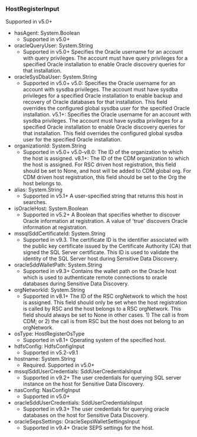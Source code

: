 ### HostRegisterInput
Supported in v5.0+

- hasAgent: System.Boolean
  - Supported in v5.0+
- oracleQueryUser: System.String
  - Supported in v5.0+
      Specifies the Oracle username for an account with query privileges. The account must have query privileges for a specified Oracle installation to enable Oracle discovery queries for that installation.
- oracleSysDbaUser: System.String
  - Supported in v5.0+
      v5.0: Specifies the Oracle username for an account with sysdba privileges. The account must have sysdba privileges for a specified Oracle installation to enable backup and recovery of Oracle databases for that installation. This field overrides the configured global sysdba user for the specified Oracle installation.
      v5.1+: Specifies the Oracle username for an account with sysdba privileges. The account must have sysdba privileges for a specified Oracle installation to enable Oracle discovery queries for that installation. This field overrides the configured global sysdba user for the specified Oracle installation.
- organizationId: System.String
  - Supported in v5.0+
      v5.0-v8.0: The ID of the organization to which the host is assigned.
      v8.1+: The ID of the CDM organization to which the host is assigned. For RSC driven host registration, this field should be set to None, and host will be added to CDM global org. For CDM driven host registration, this field should be set to the Org the host belongs to.
- alias: System.String
  - Supported in v5.1+
      A user-specified string that returns this host in searches.
- isOracleHost: System.Boolean
  - Supported in v5.2+
      A Boolean that specifies whether to discover Oracle information at registration. A value of 'true' discovers Oracle information at registration.
- mssqlSddCertificateId: System.String
  - Supported in v9.3. The certificate ID is the identifier associated with the public key certificate issued by the Certificate Authority (CA) that signed the SQL Server certificate. This ID is used to validate the identity of the SQL Server host during Sensitive Data Discovery.
- oracleSddWalletPath: System.String
  - Supported in v9.3+
      Contains the wallet path on the Oracle host which is used to authenticate remote connections to oracle databases during Sensitive Data Discovery.
- orgNetworkId: System.String
  - Supported in v8.1+
      The ID of the RSC orgNetwork to which the host is assigned. This field should only be set when the host registration is called by RSC and the host belongs to a RSC orgNetwork. This field should always be set to None in other cases. 1) The call is from CDM; or 2) the call is from RSC but the host does not belong to an orgNetwork.
- osType: HostRegisterOsType
  - Supported in v8.1+
      Operating system of the specified host.
- hdfsConfig: HdfsConfigInput
  - Supported in v5.2-v9.1
- hostname: System.String
  - Required. Supported in v5.0+
- mssqlSddUserCredentials: SddUserCredentialsInput
  - Supported in v9.2+
      The user credentials for querying SQL server instance on the host for Sensitive Data Discovery.
- nasConfig: NasConfigInput
  - Supported in v5.0+
- oracleSddUserCredentials: SddUserCredentialsInput
  - Supported in v9.3+
      The user credentials for querying oracle databases on the host for Sensitive Data Discovery.
- oracleSepsSettings: OracleSepsWalletSettingsInput
  - Supported in v9.4+
      Oracle SEPS settings for the host.
